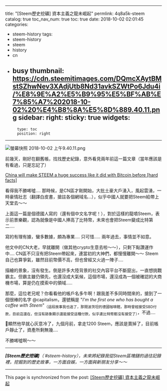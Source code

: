 
---
title: "[Steem歷史挖礦] 資本主義之龍未崛起"
permlink: 4q8a5k-steem
catalog: true
toc_nav_num: true
toc: true
date: 2018-10-02 02:01:45
categories:
- steem-history
tags:
- steem-history
- steem
- history
- cn
- busy
thumbnail: https://cdn.steemitimages.com/DQmcXAytBMstSZhwNev3XAdjUtb8Nd31avkSZWtPo6Jdu4i/%E8%9E%A2%E5%B9%95%E5%BF%AB%E7%85%A7%202018-10-02%20%E4%B8%8A%E5%8D%889.40.11.png
sidebar:
    right:
        sticky: true
widgets:
    -
        type: toc
        position: right
---


![螢幕快照 2018-10-02 上午9.40.11.png](https://cdn.steemitimages.com/DQmcXAytBMstSZhwNev3XAdjUtb8Nd31avkSZWtPo6Jdu4i/%E8%9E%A2%E5%B9%95%E5%BF%AB%E7%85%A7%202018-10-02%20%E4%B8%8A%E5%8D%889.40.11.png)

前幾天，剛好在翻舊帳，找找歷史紀錄，意外看見兩年前這一篇文章（當年應該是有看過，只是忘記了）

[China will make STEEM a huge success like it did with Bitcoin before [hard facts]](https://steemit.com/steemit/@capitalism/china-will-make-steem-a-huge-success-like-it-did-with-bitcoin-before-hard-facts)

看得我不勝唏噓.... 那時候，是CN區才剛開始，大批土豪大戶湧入，風起雲湧，一時豪情壯志（翻譯白皮書，搶註各個網域名...），似乎中國人就要把Steem給帶上天堂去～～

上面這一篇是個德國人寫的（還有個中文名字呢！），對於這樣的龍噴Steem，表示前景樂觀，認為就像是中國人捧高了比特幣，未來也會把Steem變成比特第二.... 

寫的有理有據，蠻多數據，頗為專業.... 只可惜.....  兩年過去，事情並不如意。

他文中的CN大老，早就離開（做其他crypto生意去啦～～），只剩下點讚運作中.... CN區不只沒有把Steem帶起來，連當初的大神們，都慢慢離開～～ Steem自己也算爭氣，雖然目前幣價不高，但也曾經又火過一陣子.... 

描繪的景象，沒有發生。倒是許多大陸背景的社交內容平台不斷竄出，一直想挑戰霸主。但霸主雖仍領先，也還沒成大氣候，這個市場，還沒成為一個被確認的大商機市場，算是仍在摸索中的領域.....

那麼，這位老兄呢？你看看他的帳戶名多牛啊！跟我差不多同時間來的，搶到了一個很棒的名字 @capitalism，還號稱是 "*I'm the first one who has bought a coffee with Steem*"<sub>（這段故事我也追了，那間波茨坦的德國咖啡館，那時曾經接受SBD付款，目前店還在，但沒有跡象顯示還能接受這種付款，似乎連比特幣都沒有接受了）</sub>，不過....

顯然他早就心灰意冷了，九個月前，拿走1200 Steem，應該是賣掉了，目前帳戶靜止了，資產所剩無幾....

不勝唏噓啊～～

****
***[Steem歷史挖礦]**（ #steem-history），未來將紀錄我從Steem區塊鏈的過往記錄裡，挖掘到的歷史故事，一方面自娛，一方面與新朋友分享～～*



- - -

This page is synchronized from the post: [[Steem歷史挖礦] 資本主義之龍未崛起](https://steemit.com/@deanliu/4q8a5k-steem)
